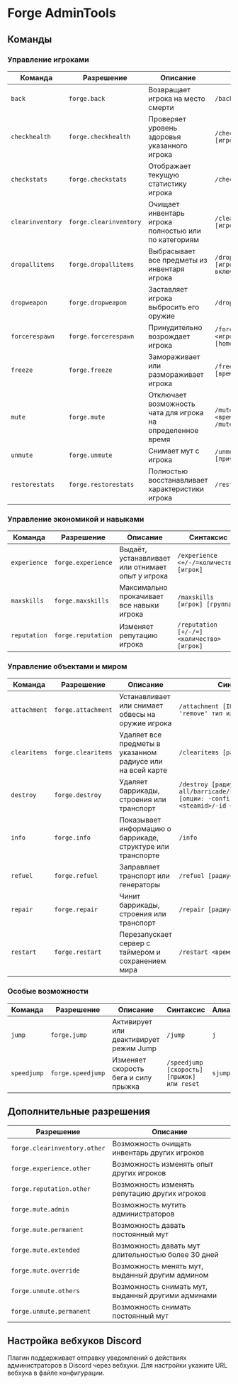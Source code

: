 # Forge AdminTools

## Команды

### Управление игроками

| Команда | Разрешение | Описание | Синтаксис | Алиасы |
|---------|------------|----------|-----------|--------|
| `back` | `forge.back` | Возвращает игрока на место смерти | `/back` | `tpdeath` |
| `checkhealth` | `forge.checkhealth` | Проверяет уровень здоровья указанного игрока | `/checkhealth [игрок]` | `chhealth`, `hp` |
| `checkstats` | `forge.checkstats` | Отображает текущую статистику игрока | `/checkstats [игрок]` | `chstats`, `stats` |
| `clearinventory` | `forge.clearinventory` | Очищает инвентарь игрока полностью или по категориям | `/clearinventory [игрок] [категория]` | `ci`, `clearinv`, `invclr` |
| `dropallitems` | `forge.dropallitems` | Выбрасывает все предметы из инвентаря игрока | `/dropallitems [игрок] [-включая_экипировку]` | `dropitems`, `ditems` |
| `dropweapon` | `forge.dropweapon` | Заставляет игрока выбросить его оружие | `/dropweapon <игрок>` | `drwep`, `dwep`, `dropgun` |
| `forcerespawn` | `forge.forcerespawn` | Принудительно возрождает игрока | `/forcerespawn <игрок> [home/bed/random]` | `respawn`, `forceresp` |
| `freeze` | `forge.freeze` | Замораживает или размораживает игрока | `/freeze <игрок> [время]` | `frz`, `hold` |
| `mute` | `forge.mute` | Отключает возможность чата для игрока на определенное время | `/mute <игрок> <время> [причина] \| /mute check <игрок>` | `muteplayer`, `silence` |
| `unmute` | `forge.unmute` | Снимает мут с игрока | `/unmute <игрок> [причина]` | `unmuteплayer`, `unsilence` |
| `restorestats` | `forge.restorestats` | Полностью восстанавливает характеристики игрока | `/restorestats` | - |

### Управление экономикой и навыками

| Команда | Разрешение | Описание | Синтаксис | Алиасы |
|---------|------------|----------|-----------|--------|
| `experience` | `forge.experience` | Выдаёт, устанавливает или отнимает опыт у игрока | `/experience <+/-/=количество> [игрок]` | `exp`, `xp` |
| `maxskills` | `forge.maxskills` | Максимально прокачивает все навыки игрока | `/maxskills [игрок] [группа]` | `ms`, `skills`, `skillmax` |
| `reputation` | `forge.reputation` | Изменяет репутацию игрока | `/reputation [+/-/=]<количество> [игрок]` | `rep` |

### Управление объектами и миром

| Команда | Разрешение | Описание | Синтаксис | Алиасы |
|---------|------------|----------|-----------|--------|
| `attachment` | `forge.attachment` | Устанавливает или снимает обвесы на оружие игрока | `/attachment [ID обвеса или 'remove' тип или 'info']` | `att`, `setattachment` |
| `clearitems` | `forge.clearitems` | Удаляет все предметы в указанном радиусе или на всей карте | `/clearitems [радиус]` | `removeitems`, `ritems` |
| `destroy` | `forge.destroy` | Удаляет баррикады, строения или транспорт | `/destroy [радиус] [тип: all/barricade/structure/vehicle] [опции: -confirm/-owner <steamid>/-id <itemid>]` | `des` |
| `info` | `forge.info` | Показывает информацию о баррикаде, структуре или транспорте | `/info` | `whois`, `getinfo` |
| `refuel` | `forge.refuel` | Заправляет транспорт или генераторы | `/refuel [радиус]` | - |
| `repair` | `forge.repair` | Чинит баррикады, строения или транспорт | `/repair [радиус]` | - |
| `restart` | `forge.restart` | Перезапускает сервер с таймером и сохранением мира | `/restart <время в секундах>` | - |

### Особые возможности

| Команда | Разрешение | Описание | Синтаксис | Алиасы |
|---------|------------|----------|-----------|--------|
| `jump` | `forge.jump` | Активирует или деактивирует режим Jump | `/jump` | `j` |
| `speedjump` | `forge.speedjump` | Изменяет скорость бега и силу прыжка | `/speedjump [скорость] [прыжок] или reset` | `sjump` |

## Дополнительные разрешения

| Разрешение | Описание |
|------------|----------|
| `forge.clearinventory.other` | Возможность очищать инвентарь других игроков |
| `forge.experience.other` | Возможность изменять опыт других игроков |
| `forge.reputation.other` | Возможность изменять репутацию других игроков |
| `forge.mute.admin` | Возможность мутить администраторов |
| `forge.mute.permanent` | Возможность давать постоянный мут |
| `forge.mute.extended` | Возможность давать мут длительностью более 30 дней |
| `forge.mute.override` | Возможность менять мут, выданный другим админом |
| `forge.unmute.others` | Возможность снимать мут, выданный другими админами |
| `forge.unmute.permanent` | Возможность снимать постоянный мут |

## Настройка вебхуков Discord

Плагин поддерживает отправку уведомлений о действиях администраторов в Discord через вебхуки. Для настройки укажите URL вебхука в файле конфигурации.
